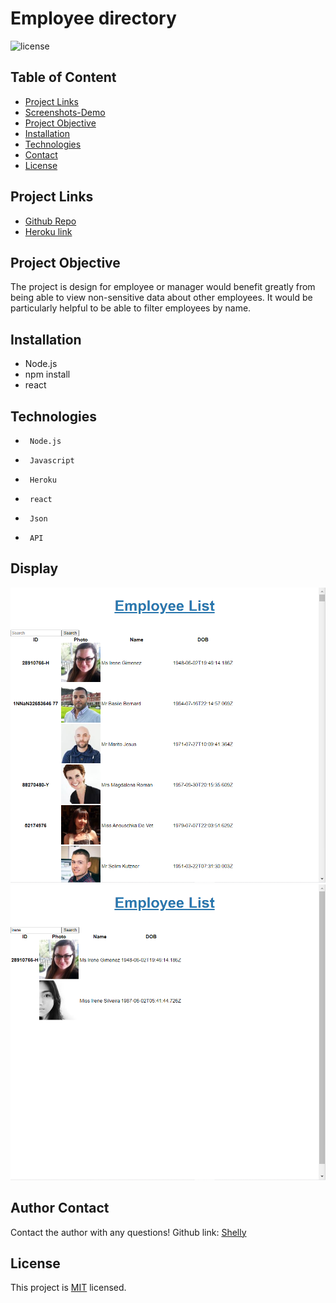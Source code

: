 # Employee directory
![license](https://img.shields.io/badge/License-MIT-yellow.svg)
## Table of Content
* [Project Links](#Project-Links)
* [Screenshots-Demo](#Screenshots)
* [Project Objective ](#Project-Objective)
* [Installation](#Installation)
* [Technologies](#Technologies)
* [Contact](#Contact)
* [License](#License)
## Project Links
* [Github Repo](https://github.com/zoeshelly-tan/employee_directory)
* [Heroku link](https://cryptic-gorge-87999.herokuapp.com/)

## Project Objective
The project is design for employee or manager would benefit greatly from being able to view non-sensitive data about other employees. It would be particularly helpful to be able to filter employees by name.

## Installation
- Node.js 
- npm install
- react

## Technologies
-      Node.js
-      Javascript
-      Heroku
-      react
-      Json
-      API
## Display 
![screencut of the page](asset/display_1.png)
![screencut of the page](asset/display_2.png)



## Author Contact
Contact the author with any questions! 
Github link: [Shelly](https://github.com/zoeshelly-tan)
## License
This project is [MIT](https://choosealicense.com/licenses/MIT/) licensed.
